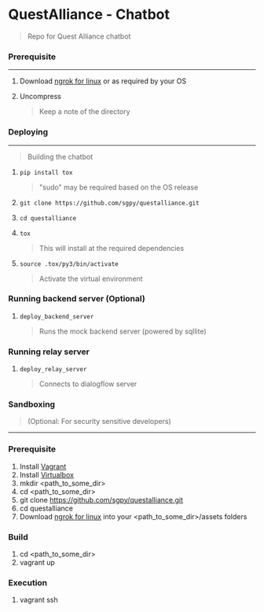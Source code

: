 # QuestAlliance - Chatbot
> Repo for Quest Alliance chatbot



### Prerequisite
___
1. Download [ngrok for linux](https://ngrok.com/download) or as required by your OS

2. Uncompress
    > Keep a note of the directory
   

### Deploying
___
> Building the  chatbot

1. `pip install tox`
   > "sudo" may be required based on the OS release
    
2. `git clone https://github.com/sgpy/questalliance.git`

3. `cd questalliance`

4. `tox`
    > This will install at the required dependencies
    
5. `source .tox/py3/bin/activate`
    > Activate the virtual environment    

### Running backend server (Optional)    

1. `deploy_backend_server`
    > Runs the mock backend server (powered by sqllite)

### Running relay server
    
1. `deploy_relay_server`
    > Connects to dialogflow server
    



### Sandboxing
> (Optional: For security sensitive developers)
___

### Prerequisite
1. Install [Vagrant](https://www.vagrantup.com/downloads.html)
2. Install [Virtualbox](https://www.virtualbox.org/wiki/Downloads)
3. mkdir <path_to_some_dir>
4. cd <path_to_some_dir>
5. git clone https://github.com/sgpy/questalliance.git
6. cd questalliance
7. Download [ngrok for linux](https://ngrok.com/download) into your <path_to_some_dir>/assets folders

### Build
1. cd <path_to_some_dir>
2. vagrant up

### Execution
1. vagrant ssh